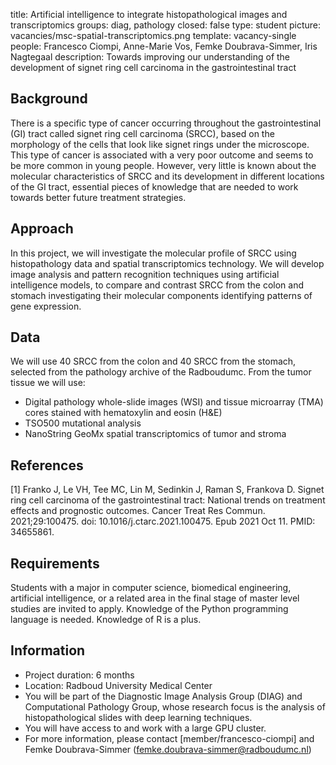 title: Artificial intelligence to integrate histopathological images and transcriptomics
groups: diag, pathology
closed: false
type: student 
picture: vacancies/msc-spatial-transcriptomics.png
template: vacancy-single
people: Francesco Ciompi, Anne-Marie Vos, Femke Doubrava-Simmer, Iris Nagtegaal
description: Towards improving our understanding of the development of signet ring cell carcinoma in the gastrointestinal tract

## Background
There is a specific type of cancer occurring throughout the gastrointestinal (GI) tract called signet ring cell carcinoma (SRCC), based on the morphology of the cells that look like signet rings under the microscope. This type of cancer is associated with a very poor outcome and seems to be more common in young people. However, very little is known about the molecular characteristics of SRCC and its development in different locations of the GI tract, essential pieces of knowledge that are needed to work towards better future treatment strategies.

## Approach
In this project, we will investigate the molecular profile of SRCC using histopathology data and spatial transcriptomics technology. We will develop image analysis and pattern recognition techniques using artificial intelligence models, to compare and contrast SRCC from the colon and stomach investigating their molecular components identifying patterns of gene expression.

## Data 
We will use 40 SRCC from the colon and 40 SRCC from the stomach, selected from the pathology archive of the Radboudumc. From the tumor tissue we will use:
* Digital pathology whole-slide images (WSI) and tissue microarray (TMA) cores stained with hematoxylin and eosin (H&E)
* TSO500 mutational analysis
* NanoString GeoMx spatial transcriptomics of tumor and stroma


## References
[1] Franko J, Le VH, Tee MC, Lin M, Sedinkin J, Raman S, Frankova D. Signet ring cell carcinoma of the gastrointestinal tract: National trends on treatment effects and prognostic outcomes. Cancer Treat Res Commun. 2021;29:100475. doi: 10.1016/j.ctarc.2021.100475. Epub 2021 Oct 11. PMID: 34655861.

## Requirements 
Students with a major in computer science, biomedical engineering, artificial intelligence, or a related area in the final stage of master level studies are invited to apply. Knowledge of the Python programming language is needed. Knowledge of R is a plus.

## Information 
- Project duration: 6 months 
- Location: Radboud University Medical Center 
- You will be part of the Diagnostic Image Analysis Group (DIAG) and Computational Pathology Group, whose research focus is the analysis of histopathological slides with deep learning techniques. 
- You will have access to and work with a large GPU cluster.
- For more information, please contact [member/francesco-ciompi] and Femke Doubrava-Simmer (femke.doubrava-simmer@radboudumc.nl)
